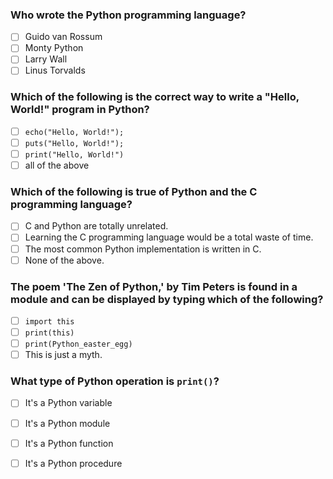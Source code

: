 ### Who wrote the Python programming language?
- [ ] Guido van Rossum
- [ ] Monty Python
- [ ] Larry Wall
- [ ] Linus Torvalds

### Which of the following is the correct way to write a "Hello, World!" program in Python?
- [ ] `echo("Hello, World!");`
- [ ] `puts("Hello, World!");`
- [ ] `print("Hello, World!")`
- [ ] all of the above

### Which of the following is true of Python and the C programming language?
- [ ] C and Python are totally unrelated.
- [ ] Learning the C programming language would be a total waste of time.
- [ ] The most common Python implementation is written in C.
- [ ] None of the above.

### The poem 'The Zen of Python,' by Tim Peters is found in a module and can be displayed by typing which of the following?
- [ ] `import this`
- [ ] `print(this)`
- [ ] `print(Python_easter_egg)`
- [ ] This is just a myth.

### What type of Python operation is `print()`?
- [ ] It's a Python variable
- [ ] It's a Python module
- [ ] It's a Python function
- [ ] It's a Python procedure


